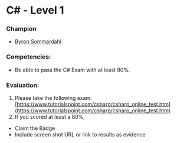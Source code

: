 # C# - Level 1

### Champion

- [Byron Sommardahl](mailto:byron@acklenavenue.com)

### Competencies:

- Be able to pass the C# Exam with at least 80%.

### Evaluation:

1. Please take the following exam: [https://www.tutorialspoint.com/csharp/csharp_online_test.htm](https://www.tutorialspoint.com/csharp/csharp_online_test.htm)
2. If you scored at least a 80%,

- Claim the Badge
- Include screen shot URL or link to results as evidence
